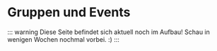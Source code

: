 
# Gruppen und Events

::: warning Diese Seite befindet sich aktuell noch im Aufbau!
Schau in wenigen Wochen nochmal vorbei. :)
:::
